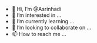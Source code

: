 - 👋 Hi, I’m @Asrinhadi
- 👀 I’m interested in ...
- 🌱 I’m currently learning ...
- 💞️ I’m looking to collaborate on ...
- 📫 How to reach me ...

<!---
Asrinhadi/Asrinhadi is a ✨ special ✨ repository because its `README.md` (this file) appears on your GitHub profile.
You can click the Preview link to take a look at your changes.
--->
